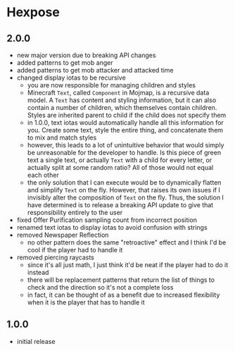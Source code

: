 # Hexpose

## 2.0.0
- new major version due to breaking API changes
- added patterns to get mob anger
- added patterns to get mob attacker and attacked time
- changed display iotas to be recursive
  - you are now responsible for managing children and styles
  - Minecraft `Text`, called `Component` in Mojmap, is a recursive data model. A `Text` has content and styling information, but it can also contain a number of children, which themselves contain children. Styles are inherited parent to child if the child does not specify them
  - in 1.0.0, text iotas would automatically handle all this information for you. Create some text, style the entire thing, and concatenate them to mix and match styles
  - however, this leads to a lot of unintuitive behavior that would simply be unreasonable for the developer to handle. Is this piece of green text a single text, or actually `Text` with a child for every letter, or actually split at some random ratio? All of those would not equal each other
  - the only solution that I can execute would be to dynamically flatten and simplify `Text` on the fly. However, that raises its own issues if I invisibly alter the composition of `Text` on the fly. Thus, the solution I have determined is to release a breaking API update to give that responsibility entirely to the user
- fixed Offer Purification sampling count from incorrect position
- renamed text iotas to display iotas to avoid confusion with strings
- removed Newspaper Reflection
  - no other pattern does the same "retroactive" effect and I think I'd be cool if the player had to handle it
- removed piercing raycasts
  - since it's all just math, I just think it'd be neat if the player had to do it instead
  - there will be replacement patterns that return the list of things to check and the direction so it's not a complete loss
  - in fact, it can be thought of as a benefit due to increased flexibility when it is the player that has to handle it

## 1.0.0
- initial release